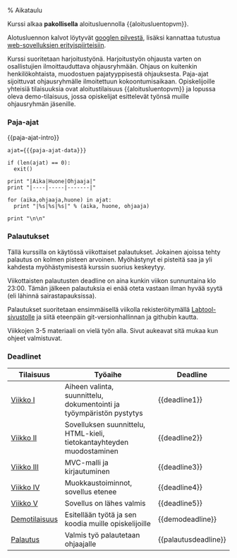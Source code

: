 % Aikataulu
<!-- order: 1 -->

Kurssi alkaa **pakollisella** aloitusluennolla {{aloitusluentopvm}}.

Alotusluennon kalvot löytyvät [googlen pilvestä](https://docs.google.com/presentation/d/1vKy0Kf6uFCz_2Gp0jTAyjCRrVl_yHBMg15IFzKRgr1k/pub?start=false&loop=false&delayms=3000), 
lisäksi kannattaa tutustua [web-sovelluksien erityispiirteisiin]({{rootdir}}web-sovelluksista.html).

Kurssi suoritetaan harjoitustyönä. Harjoitustyön ohjausta varten on osallistujien ilmoittauduttava ohjausryhmään. Ohjaus on kuitenkin henkilökohtaista, muodostuen pajatyyppisestä ohjauksesta. 
Paja-ajat sijoittuvat  ohjausryhmälle ilmoitettuun kokoontumisaikaan. Opiskelijoille yhteisiä tilaisuuksia ovat aloitustilaisuus {{aloitusluentopvm}} ja  lopussa oleva demo-tilaisuus, jossa opiskelijat esittelevät työnsä muille ohjausryhmän jäsenille. 

### Paja-ajat

{{paja-ajat-intro}}

~~~~ {execute=python}
ajat={{{paja-ajat-data}}}

if (len(ajat) == 0):
  exit()

print "|Aika|Huone|Ohjaaja|"
print "|----|-----|-------|"

for (aika,ohjaaja,huone) in ajat:
  print "|%s|%s|%s|" % (aika, huone, ohjaaja)

print "\n\n"

~~~~

### Palautukset

Tällä kurssilla on käytössä viikottaiset palautukset.
Jokainen ajoissa tehty palautus on kolmen pisteen arvoinen.
Myöhästynyt ei pisteitä saa ja yli kahdesta myöhästymisestä kurssin suorius keskeytyy.

Viikottaisten palautusten deadline on aina kunkin viikon sunnuntaina klo 23:00. Tämän jälkeen palautuksia ei enää oteta vastaan ilman hyvää syytä (eli lähinnä sairastapauksissa).

Palautukset suoritetaan ensimmäisellä viikolla rekisteröitymällä 
[Labtool-sivustolle](http://tsoha-labtool.herokuapp.com)
ja siitä eteenpäin git-versionhallinnan ja githubin kautta.

Viikkojen 3-5 materiaali on vielä työn alla. Sivut aukeavat sitä mukaa kun ohjeet valmistuvat.

### Deadlinet

| Tilaisuus              | Työaihe                                                                | Deadline |
|------------------------|------------------------------------------------------------------------|-----------------------|
| [Viikko I][viikko1]    | Aiheen valinta, suunnittelu, dokumentointi ja työympäristön pystytys   | {{deadline1}}         |
| [Viikko II][viikko2]   | Sovelluksen suunnittelu, HTML-kieli, tietokantayhteyden muodostaminen  | {{deadline2}}         |
| [Viikko III][viikko3]  | MVC-malli ja kirjautuminen                                             | {{deadline3}}         |
| [Viikko IV][viikko4]   | Muokkaustoiminnot, sovellus etenee                                     | {{deadline4}}         |
| [Viikko V][viikko5]    | Sovellus on lähes valmis                                               | {{deadline5}}         |
| [Demotilaisuus][demo]  | Esitellään työtä ja sen koodia muille opiskelijoille                   | {{demodeadline}}      |
| [Palautus][palautus]   | Valmis työ palautetaan ohjaajalle                                      | {{palautusdeadline}}  |

[viikko1]: {{rootdir}}aikataulu/viikko1.html
[viikko2]: {{rootdir}}aikataulu/viikko2.html
[viikko3]: {{rootdir}}aikataulu/viikko3.html
[viikko4]: {{rootdir}}aikataulu/viikko4.html
[viikko5]: {{rootdir}}aikataulu/viikko5.html
[demo]: {{rootdir}}aikataulu/demo.html
[palautus]: {{rootdir}}aikataulu/palautus.html
